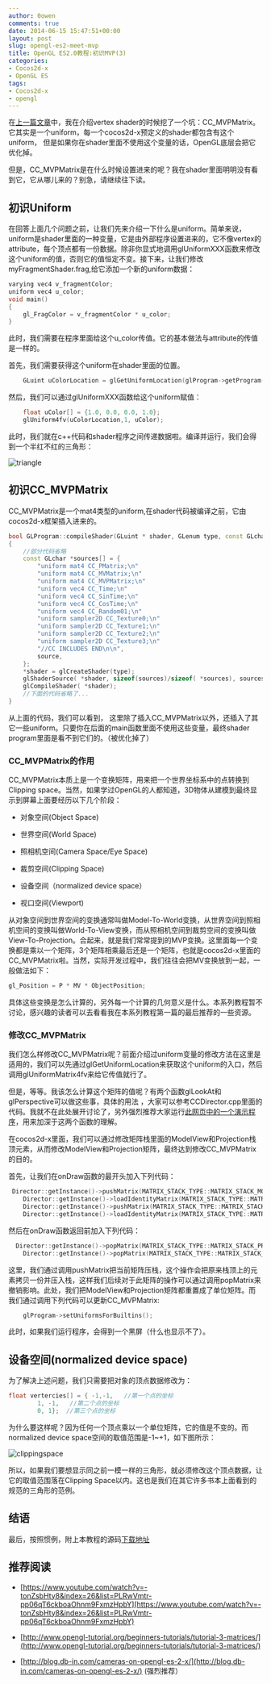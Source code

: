 ```yaml
---
author: 0owen
comments: true
date: 2014-06-15 15:47:51+00:00
layout: post
slug: opengl-es2-meet-mvp
title: OpenGL ES2.0教程:初识MVP(3)
categories:
- Cocos2d-x
- OpenGL ES
tags:
- Cocos2d-x
- opengl
---
```


 
<!-- toc -->

在[上一篇文章](http://4gamers.cn/blog/2014/06/07/write-your-own-shader/)中，我在介绍vertex shader的时候挖了一个坑：CC_MVPMatrix。它其实是一个uniform，每一个cocos2d-x预定义的shader都包含有这个uniform，
但是如果你在shader里面不使用这个变量的话，OpenGL底层会把它优化掉。

但是，CC_MVPMatrix是在什么时候设置进来的呢？我在shader里面明明没有看到它，它从哪儿来的？别急，请继续往下读。

<!-- more -->



## 初识Uniform



在回答上面几个问题之前，让我们先来介绍一下什么是uniform。简单来说，uniform是shader里面的一种变量，它是由外部程序设置进来的，它不像vertex的attribute，每个顶点都有一份数据。除非你显式地调用glUniformXXX函数来修改这个uniform的值，否则它的值恒定不变。接下来，让我们修改myFragmentShader.frag,给它添加一个新的uniform数据：

```cpp
varying vec4 v_fragmentColor;
uniform vec4 u_color;
void main()
{
    gl_FragColor = v_fragmentColor * u_color;
}
```

此时，我们需要在程序里面给这个u_color传值。它的基本做法与attribute的传值是一样的。

首先，我们需要获得这个uniform在shader里面的位置。

```cpp
    GLuint uColorLocation = glGetUniformLocation(glProgram->getProgram(), "u_color");
```

然后，我们可以通过glUniformXXX函数给这个uniform赋值：

```cpp
    float uColor[] = {1.0, 0.0, 0.0, 1.0};
    glUniform4fv(uColorLocation,1, uColor);
```

此时，我们就在c++代码和shader程序之间传递数据啦。编译并运行，我们会得到一个半红不红的三角形：

![triangle](https://zilongshanren.com/img/triangle.jpg)



## 初识CC_MVPMatrix



CC_MVPMatrix是一个mat4类型的uniform,在shader代码被编译之前，它由cocos2d-x框架插入进来的。

```cpp
bool GLProgram::compileShader(GLuint * shader, GLenum type, const GLchar* source)
{
    //部分代码省略
    const GLchar *sources[] = {
        "uniform mat4 CC_PMatrix;\n"
        "uniform mat4 CC_MVMatrix;\n"
        "uniform mat4 CC_MVPMatrix;\n"
        "uniform vec4 CC_Time;\n"
        "uniform vec4 CC_SinTime;\n"
        "uniform vec4 CC_CosTime;\n"
        "uniform vec4 CC_Random01;\n"
        "uniform sampler2D CC_Texture0;\n"
        "uniform sampler2D CC_Texture1;\n"
        "uniform sampler2D CC_Texture2;\n"
        "uniform sampler2D CC_Texture3;\n"
        "//CC INCLUDES END\n\n",
        source,
    };
    *shader = glCreateShader(type);
    glShaderSource( *shader, sizeof(sources)/sizeof( *sources), sources, nullptr);
    glCompileShader( *shader);
    //下面的代码省略了...
}
```

从上面的代码，我们可以看到， 这里除了插入CC_MVPMatrix以外，还插入了其它一些uniform。只要你在后面的main函数里面不使用这些变量，最终shader program里面是看不到它们的。（被优化掉了）



### CC_MVPMatrix的作用



CC_MVPMatrix本质上是一个变换矩阵，用来把一个世界坐标系中的点转换到Clipping space。当然，如果学过OpenGL的人都知道，3D物体从建模到最终显示到屏幕上面要经历以下几个阶段：


  * 对象空间(Object Space)


  * 世界空间(World Space)


  * 照相机空间(Camera Space/Eye Space)


  * 裁剪空间(Clipping Space)


  * 设备空间（normalized device space）


  * 视口空间(Viewport)



从对象空间到世界空间的变换通常叫做Model-To-World变换，从世界空间到照相机空间的变换叫做World-To-View变换，而从照相机空间到裁剪空间的变换叫做View-To-Projection。合起来，就是我们常常提到的MVP变换。这里面每一个变换都是乘以一个矩阵，3个矩阵相乘最后还是一个矩阵，也就是cocos2d-x里面的CC_MVPMatrix啦。当然，实际开发过程中，我们往往会把MV变换放到一起，一般做法如下：

```cpp
gl_Position = P * MV * ObjectPosition;
```

具体这些变换是怎么计算的，另外每一个计算的几何意义是什么。本系列教程暂不讨论，感兴趣的读者可以去看看我在本系列教程第一篇的最后推荐的一些资源。



### 修改CC_MVPMatrix



我们怎么样修改CC_MVPMatrix呢？前面介绍过uniform变量的修改方法在这里是适用的，我们可以先通过glGetUniformLocation来获取这个uniform的入口，然后调用glUniformMatrix4fv来给它传值就行了。

但是，等等。我该怎么计算这个矩阵的值呢？有两个函数glLookAt和glPerspective可以做这些事，具体的用法 ，大家可以参考CCDirector.cpp里面的代码。我就不在此处展开讨论了，另外强烈推荐大家运行[此网页中的一个演示程序](http://user.xmission.com/~nate/tutors.html)，用来加深于这两个函数的理解。

在cocos2d-x里面，我们可以通过修改矩阵栈里面的ModelView和Projection栈顶元素，从而修改ModelView和Projection矩阵，最终达到修改CC_MVPMatrix的目的。

首先，让我们在onDraw函数的最开头加入下列代码：

```cpp
 Director::getInstance()->pushMatrix(MATRIX_STACK_TYPE::MATRIX_STACK_MODELVIEW);
    Director::getInstance()->loadIdentityMatrix(MATRIX_STACK_TYPE::MATRIX_STACK_MODELVIEW);
    Director::getInstance()->pushMatrix(MATRIX_STACK_TYPE::MATRIX_STACK_PROJECTION);
    Director::getInstance()->loadIdentityMatrix(MATRIX_STACK_TYPE::MATRIX_STACK_PROJECTION);
```

然后在onDraw函数返回前加入下列代码：

```cpp
  Director::getInstance()->popMatrix(MATRIX_STACK_TYPE::MATRIX_STACK_PROJECTION);
    Director::getInstance()->popMatrix(MATRIX_STACK_TYPE::MATRIX_STACK_MODELVIEW);
```

这里，我们通过调用pushMatrix把当前矩阵压栈，这个操作会把原来栈顶上的元素拷贝一份并压入栈，这样我们后续对于此矩阵的操作可以通过调用popMatrix来撤销影响。此处，我们把ModelView和Projection矩阵都重置成了单位矩阵。而我们通过调用下列代码可以更新CC_MVPMatrix:

```cpp
    glProgram->setUniformsForBuiltins();
```

此时，如果我们运行程序，会得到一个黑屏（什么也显示不了）。



## 设备空间(normalized device space)



为了解决上述问题，我们只需要把对象的顶点数据修改为：

```cpp
float vertercies[] = { -1,-1,   //第一个点的坐标
        1, -1,   //第二个点的坐标
        0, 1};  //第三个点的坐标
```

为什么要这样呢？因为任何一个顶点乘以一个单位矩阵，它的值是不变的。而normalized device space空间的取值范围是-1~+1，如下图所示：

![clippingspace](https://zilongshanren.com/img/screenCoordinates-300x165.png)

所以，如果我们要想显示同之前一模一样的三角形，就必须修改这个顶点数据，让它的取值范围落在Clipping Space以内。这也是我们在其它许多书本上面看到的规范的三角形的范例。



## 结语



最后，按照惯例，附上本教程的源码[下载地址](https://git.oschina.net/zilongshanren/Cocos2D-X-OpenGL-ES-2.0/commit/858446408bbaad5b1c15012c756f2c2809c7cd6e)



## 推荐阅读


  * [https://www.youtube.com/watch?v=-tonZsbHty8&index=26&list=PLRwVmtr-pp06qT6ckboaOhnm9FxmzHpbY](https://www.youtube.com/watch?v=-tonZsbHty8&index=26&list=PLRwVmtr-pp06qT6ckboaOhnm9FxmzHpbY)


  * [http://www.opengl-tutorial.org/beginners-tutorials/tutorial-3-matrices/](http://www.opengl-tutorial.org/beginners-tutorials/tutorial-3-matrices/)


  * [http://blog.db-in.com/cameras-on-opengl-es-2-x/](http://blog.db-in.com/cameras-on-opengl-es-2-x/) (强烈推荐）


